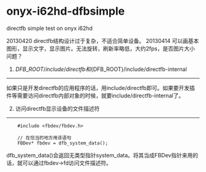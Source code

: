 onyx-i62hd-dfbsimple
====================

directfb simple test on onyx i62hd

20130420 directfb结构设计过于复杂，不适合简单设备。
20130414 可以画基本图形，显示文字，显示图片。无法旋转，刷新率略低，大约2fps，是否图片大小问题？

1. ${DFB\_ROOT}/include/directfb和${DFB\_ROOT}/include/directfb-internal
------------------------------------------------------------------------
如果只是开发directfb的应用程序的话，用include/directfb即可。如果要开发插件等需要访问directfb内部对象的时候，就要include/directfb-internal了。

2. 访问directfb显示设备的文件描述符
-----------------------------------

        #include <fbdev/fbdev.h>
        
        // 在恰当的地方用该语句
        FBDev* fbdev = dfb_system_data();

dfb\_system\_data()会返回无类型指针system\_data。将其当成FBDev指针来用的话，就可以通过fbdev->fd访问文件描述符。


